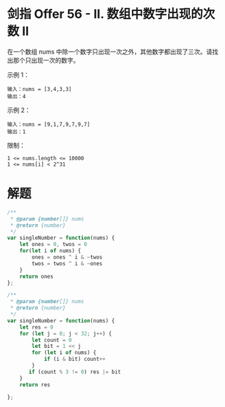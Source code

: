 # 剑指 Offer 56 - II. 数组中数字出现的次数 II
在一个数组 nums 中除一个数字只出现一次之外，其他数字都出现了三次。请找出那个只出现一次的数字。

 

示例 1：
```
输入：nums = [3,4,3,3]
输出：4
```
示例 2：
```
输入：nums = [9,1,7,9,7,9,7]
输出：1
```

限制：
```
1 <= nums.length <= 10000
1 <= nums[i] < 2^31
```
# 解题

```js
/**
 * @param {number[]} nums
 * @return {number}
 */
var singleNumber = function(nums) {
    let ones = 0, twos = 0
    for(let i of nums) {
        ones = ones ^ i & ~twos
        twos = twos ^ i & ~ones
    }
    return ones
};
```


```js
/**
 * @param {number[]} nums
 * @return {number}
 */
var singleNumber = function(nums) {
    let res = 0
    for (let j = 0; j < 32; j++) {
        let count = 0
        let bit = 1 << j
        for (let i of nums) {
            if (i & bit) count++
        }
       if (count % 3 != 0) res |= bit
    }
    return res

};
```
